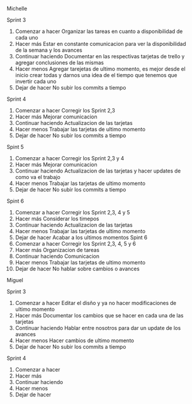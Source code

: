 Michelle 

Sprint 3
  1. Comenzar a hacer
    Organizar las tareas en cuanto a disponibilidad de cada uno
  2. Hacer más
    Estar en constante comunicacion para ver la disponibilidad de la semana y los avances
  3. Continuar haciendo
    Documentar en las respectivas tarjetas de trello y agregar conclusiones de las mismas
  4. Hacer menos
    Agregar tarejetas de ultimo momento, es mejor desde el inicio crear todas y darnos una idea de el tiempo que tenemos que invertir cada uno
  5. Dejar de hacer
    No subir los commits a tiempo 

Sprint 4 
  1. Comenzar a hacer
    Corregir los Sprint 2,3
  2. Hacer más
    Mejorar comunicacion
  3. Continuar haciendo
    Actualizacion de las tarjetas
  4. Hacer menos
    Trabajar las tarjetas de ultimo momento
  5. Dejar de hacer
    No subir los commits a tiempo 

Spint 5
  1. Comenzar a hacer
    Corregir los Sprint 2,3 y 4
  2. Hacer más
    Mejorar comunicacion
  3. Continuar haciendo
    Actualizacion de las tarjetas y hacer updates de como va el trabajo
  4. Hacer menos
    Trabajar las tarjetas de ultimo momento
  5. Dejar de hacer
    No subir los commits a tiempo 

Spint 6
  1. Comenzar a hacer
    Corregir los Sprint 2,3, 4 y 5
  2. Hacer más
    Considerar los timepos
  3. Continuar haciendo
    Actualizacion de las tarjetas
  4. Hacer menos
    Trabajar las tarjetas de ultimo momento
  5. Dejar de hacer
    Acabar a los ultimos momentos 
Spint 6
  1. Comenzar a hacer
    Corregir los Sprint 2,3, 4, 5 y 6
  2. Hacer más
    Organizacion de tareas
  3. Continuar haciendo
    Comunicacion
  4. Hacer menos
    Trabajar las tarjetas de ultimo momento
  5. Dejar de hacer
    No hablar sobre cambios o avances

Miguel

Sprint 3
  1. Comenzar a hacer
    Editar el disño y ya no hacer modificaciones de ultimo momento
  2. Hacer más
    Documentar los cambios que se hacer en cada una de las tarjetas
  3. Continuar haciendo
    Hablar entre nosotros para dar un update de los avances
  4. Hacer menos
    Hacer cambios de ultimo momento
  5. Dejar de hacer
    No subir los commits a tiempo

Sprint 4 
  1. Comenzar a hacer
  2. Hacer más
  3. Continuar haciendo
  4. Hacer menos
  5. Dejar de hacer
